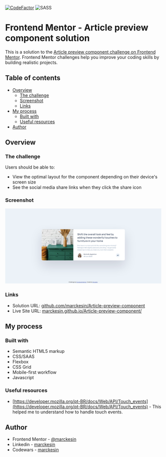 [![CodeFactor](https://www.codefactor.io/repository/github/marckesin/article-preview-component/badge)](https://www.codefactor.io/repository/github/marckesin/article-preview-component) ![SASS](https://img.shields.io/badge/SASS-hotpink.svg?style=flat&logo=SASS&logoColor=white)

# Frontend Mentor - Article preview component solution

This is a solution to the [Article preview component challenge on Frontend Mentor](https://www.frontendmentor.io/challenges/article-preview-component-dYBN_pYFT). Frontend Mentor challenges help you improve your coding skills by building realistic projects.

## Table of contents

- [Overview](#overview)
  - [The challenge](#the-challenge)
  - [Screenshot](#screenshot)
  - [Links](#links)
- [My process](#my-process)
  - [Built with](#built-with)
  - [Useful resources](#useful-resources)
- [Author](#author)

## Overview

### The challenge

Users should be able to:

- View the optimal layout for the component depending on their device's screen size
- See the social media share links when they click the share icon

### Screenshot

![](./screenshot.png)

### Links

- Solution URL: [github.com/marckesin/Article-preview-component](https://github.com/marckesin/Article-preview-component)
- Live Site URL: [marckesin.github.io/Article-preview-component/](https://marckesin.github.io/Article-preview-component/)

## My process

### Built with

- Semantic HTML5 markup
- CSS/SAAS
- Flexbox
- CSS Grid
- Mobile-first workflow
- Javascript

### Useful resources

- [https://developer.mozilla.org/pt-BR/docs/Web/API/Touch_events](https://developer.mozilla.org/pt-BR/docs/Web/API/Touch_events) - This helped me to understand how to handle touch events.

## Author

- Frontend Mentor - [@marckesin](https://www.frontendmentor.io/profile/marckesin)
- Linkedin - [marckesin](https://www.linkedin.com/in/marckesin)
- Codewars - [marckesin](https://www.codewars.com/users/marckesin)
